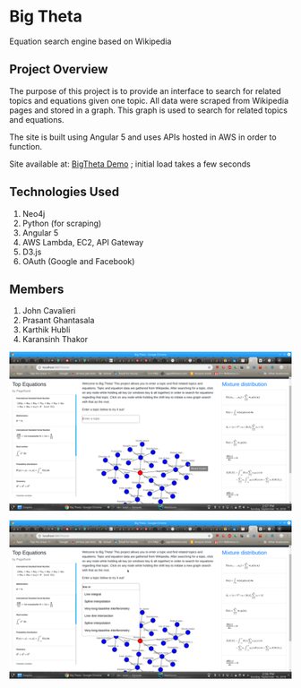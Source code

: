 
# Big Theta
Equation search engine based on Wikipedia

## Project Overview

The purpose of this project is to provide an interface to search for related topics and equations given one topic. All data were scraped from Wikipedia pages and stored in a graph. This graph is used to search for related topics and equations.

The site is built using Angular 5 and uses APIs hosted in AWS in order to function.

Site available at: <a href="http://jcavalieri.ddns.net">BigTheta Demo</a>  ; initial load takes a few seconds

## Technologies Used
1. Neo4j
2. Python (for scraping)
3. Angular 5
4. AWS Lambda, EC2, API Gateway
5. D3.js
6. OAuth (Google and Facebook)

## Members

1. John Cavalieri
2. Prasant Ghantasala
3. Karthik Hubli
4. Karansinh Thakor


![alt text](https://github.com/jcavalieri8619/big-theta/blob/master/screenshots/graph.png)


![alt text](https://github.com/jcavalieri8619/big-theta/blob/master/screenshots/graph_and_autocomplete.png)

